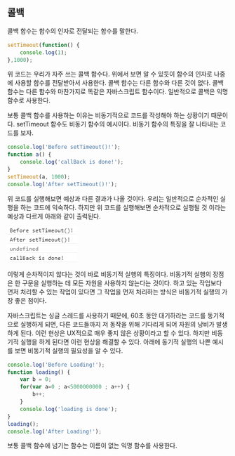 ## 콜백

콜백 함수는 함수의 인자로 전달되는 함수를 말한다. 

```js
setTimeout(function() {
    console.log(1);
},1000);
```

위 코드는 우리가 자주 쓰는 콜백 함수다. 위에서 보면 알 수 있듯이 함수의 인자로 나중에 사용할 함수를 전달받아서 사용한다. 콜백 함수는 다른 함수와 다른 것이 없다. 콜백 함수는 다른 함수와 마찬가지로 똑같은 자바스크립트 함수이다. 일반적으로 콜백은 익명함수로 사용한다.

보통 콜백 함수를 사용하는 이유는 비동기적으로 코드를 작성해야 하는 상황이기 때문이다. setTimeout 함수도 비동기 함수의 예시이다. 비동기 함수의 특징을 잘 나타내는 코드를 보자.

```js
console.log('Before setTimeout()!');
function a() {
    console.log('callBack is done!');
}
setTimeout(a, 1000);
console.log('After setTimeout()!');
```

위 코드를 실행해보면 예상과 다른 결과가 나올 것이다. 우리는 일반적으로 순차적인 실행을 하는 코드에 익숙하다. 하지만 위 코드를 실행해보면 순차적으로 실행될 것 이라는 예상과 다르게 아래와 같이 출력된다.

![callback 함수 결과](./pictures/callback.png)

이렇게 순차적이지 않다는 것이 바로 비동기적 실행의 특징이다. 비동기적 실행의 장점은 한 구문을 실행하는 데 모든 자원을 사용하지 않는다는 것이다. 하고 있는 작업보다 먼저 처리할 수 있는 작업이 있다면 그 작업을 먼저 처리하는 방식은 비동기적 실행의 가장 좋은 점이다.

자바스크립트는 싱글 스레드를 사용하기 때문에, 60초 동안 대기하라는 코드를 동기적으로 실행하게 되면, 다른 코드들까지 저 동작을 위해 기다리게 되어 자원의 낭비가 발생하게 된다. 이런 현상은 UX적으로 매우 좋지 않은 상황이라고 할 수 있다. 하지만 비동기적 실행을 하게 된다면 이런 현상을 해결할 수 있다. 아래에 동기적 실행의 나쁜 예시를 보면 비동기적 실행의 필요성을 알 수 있다.

```js
console.log('Before Loading!');
function loading() {
    var b = 0;
    for(var a=0 ; a<5000000000 ; a++) {
        b++;
    }
    console.log('loading is done');
}
loading();
console.log('After Loading!');
```

보통 콜백 함수에 넘기는 함수는 이름이 없는 익명 함수를 사용한다.